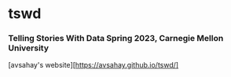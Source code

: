 # tswd
### Telling Stories With Data Spring 2023, Carnegie Mellon University

[avsahay's website][https://avsahay.github.io/tswd/]
